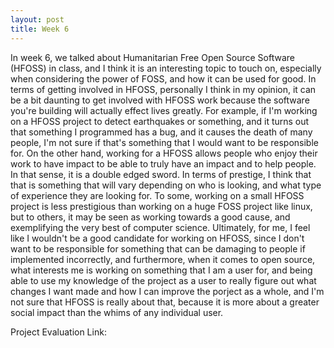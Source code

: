```yaml
---
layout: post
title: Week 6
---
```


In week 6, we talked about Humanitarian Free Open Source Software (HFOSS) in class, and I think it is an interesting topic to touch on, especially when considering the power of FOSS, and how it can be used for good. In terms of getting involved in HFOSS, personally I think in my opinion, it can be a bit daunting to get involved with HFOSS work because the software you're building will actually effect lives greatly. For example, if I'm working on a HFOSS project to detect earthquakes or something, and it turns out that something I programmed has a bug, and it causes the death of many people, I'm not sure if that's something that I would want to be responsible for. On the other hand, working for a HFOSS allows people who enjoy their work to have impact to be able to truly have an impact and to help people. In that sense, it is a double edged sword. In terms of prestige, I think that that is something that will vary depending on who is looking, and what type of experience they are looking for. To some, working on a small HFOSS project is less prestigious than working on a huge FOSS project like linux, but to others, it may be seen as working towards a good cause, and exemplifying the very best of computer science. Ultimately, for me, I feel like I wouldn't be a good candidate for working on HFOSS, since I don't want to be responsible for something that can be damaging to people if implemented incorrectly, and furthermore, when it comes to open source, what interests me is working on something that I am a user for, and being able to use my knowledge of the project as a user to really figure out what changes I want made and how I can improve the porject as a whole, and I'm not sure that HFOSS is really about that, because it is more about a greater social impact than the whims of any individual user. 

Project Evaluation Link: 
